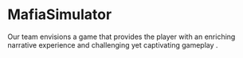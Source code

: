 # MafiaSimulator
 Our team envisions a game that provides the player with an enriching narrative experience and challenging yet captivating gameplay .​
